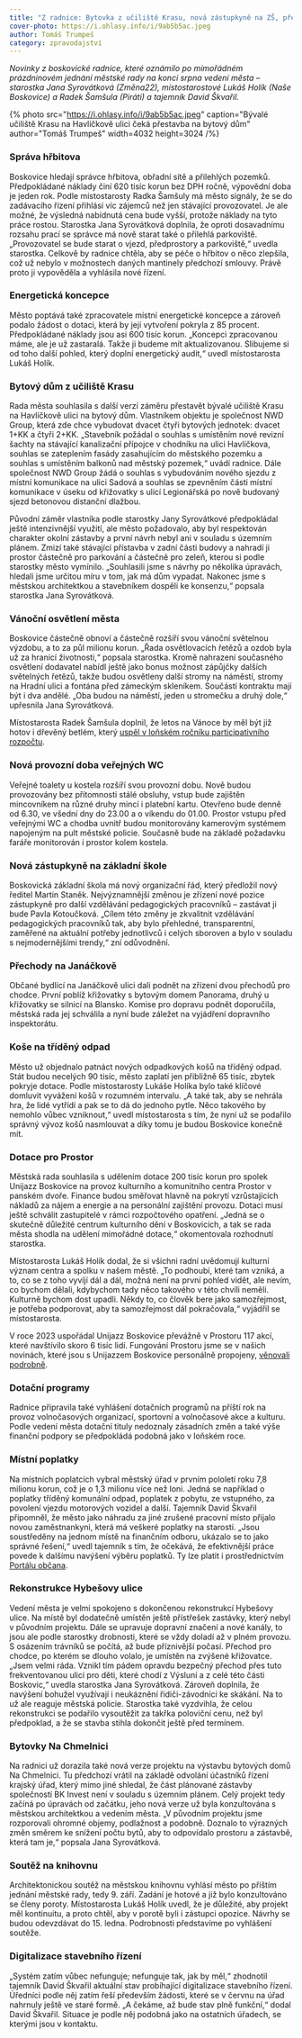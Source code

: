 ```yaml
---
title: "Z radnice: Bytovka z učiliště Krasu, nová zástupkyně na ZŠ, přechody na Janáčkově, vánoční osvětlení města"
cover-photo: https://i.ohlasy.info/i/9ab5b5ac.jpeg
author: Tomáš Trumpeš
category: zpravodajství
---
```


*Novinky z boskovické radnice, které oznámilo po mimořádném prázdninovém jednání městské rady na konci srpna vedení města – starostka Jana Syrovátková (Změna22), místostarostové Lukáš Holík (Naše Boskovice) a Radek Šamšula (Piráti) a tajemník David Škvařil.*

{% photo src="https://i.ohlasy.info/i/9ab5b5ac.jpeg" caption="Bývalé učiliště Krasu na Havlíčkově ulici čeká přestavba na bytový dům" author="Tomáš Trumpeš" width=4032 height=3024 /%}

### Správa hřbitova

Boskovice hledají správce hřbitova, obřadní sítě a přilehlých pozemků. Předpokládané náklady činí 620 tisíc korun bez DPH ročně, výpovědní doba je jeden rok. Podle místostarosty Radka Šamšuly má město signály, že se do zadávacího řízení přihlásí víc zájemců než jen stávající provozovatel. Je ale možné, že výsledná nabídnutá cena bude vyšší, protože náklady na tyto práce rostou. Starostka Jana Syrovátková doplnila, že oproti dosavadnímu rozsahu prací se správce má nově starat také o přilehlá parkoviště. „Provozovatel se bude starat o vjezd, předprostory a parkoviště,“ uvedla starostka. Celkově by radnice chtěla, aby se péče o hřbitov o něco zlepšila, což už nebylo v možnostech daných mantinely předchozí smlouvy. Právě proto ji vypověděla a vyhlásila nové řízení.

### Energetická koncepce

Město poptává také zpracovatele místní energetické koncepce a zároveň podalo žádost o dotaci, která by její vytvoření pokryla z 85 procent. Předpokládané náklady jsou asi 600 tisíc korun. „Koncepci zpracovanou máme, ale je už zastaralá. Takže ji budeme mít aktualizovanou. Slibujeme si od toho další pohled, který doplní energetický audit,“ uvedl místostarosta Lukáš Holík. 

### Bytový dům z učiliště Krasu

Rada města souhlasila s další verzí záměru přestavět bývalé učiliště Krasu na Havlíčkově ulici na bytový dům. Vlastníkem objektu je společnost NWD Group, která zde chce vybudovat dvacet čtyři bytových jednotek: dvacet 1+KK a čtyři 2+KK. „Stavebník požádal o souhlas s umístěním nové revizní šachty na stávající kanalizační přípojce v chodníku na ulici Havlíčkova, souhlas se zateplením fasády zasahujícím do městského pozemku a souhlas s umístěním balkonů nad městský pozemek,“ uvádí radnice. Dále společnost NWD Group žádá o souhlas s vybudováním nového sjezdu z místní komunikace na ulici Sadová a souhlas se zpevněním části místní komunikace v úseku od křižovatky s ulicí Legionářská po nově budovaný sjezd betonovou distanční dlažbou. 

Původní záměr vlastníka podle starostky Jany Syrovátkové předpokládal ještě intenzivnější využití, ale město požadovalo, aby byl respektován charakter okolní zástavby a první návrh nebyl ani v souladu s územním plánem. Zmizí také stávající přístavba v zadní části budovy a nahradí ji prostor částečně pro parkování a částečně pro zeleň, kterou si podle starostky město vymínilo. „Souhlasili jsme s návrhy po několika úpravách, hledali jsme určitou míru v tom, jak má dům vypadat. Nakonec jsme s městskou architektkou a stavebníkem dospěli ke konsenzu,“ popsala starostka Jana Syrovátková.

### Vánoční osvětlení města

Boskovice částečně obnoví a částečně rozšíří svou vánoční světelnou výzdobu, a to za půl milionu korun. „Řada osvětlovacích řetězů a ozdob byla už za hranicí životnosti,“ popsala starostka. Kromě nahrazení současného osvětlení dodavatel nabídl ještě jako bonus možnost zápůjčky dalších světelných řetězů, takže budou osvětleny další stromy na náměstí, stromy na Hradní ulici a fontána před zámeckým skleníkem. Součástí kontraktu mají být i dva andělé. „Oba budou na náměstí, jeden u stromečku a druhý dole,“ upřesnila Jana Syrovátková.

Místostarosta Radek Šamšula doplnil, že letos na Vánoce by měl být již hotov i dřevěný betlém, který [uspěl v loňském ročníku participativního rozpočtu](https://ohlasy.info/clanky/2023/12/vitez-paro.html).

### Nová provozní doba veřejných WC

Veřejné toalety u kostela rozšíří svou provozní dobu. Nově budou provozovány bez přítomnosti stálé obsluhy, vstup bude zajištěn mincovníkem na různé druhy mincí i platební kartu. Otevřeno bude denně od 6.30, ve všední dny do 23.00 a o víkendu do 01.00. Prostor vstupu před veřejnými WC a chodba uvnitř budou monitorovány kamerovým systémem napojeným na pult městské policie. Současně bude na základě požadavku faráře monitorován i prostor kolem kostela. 

### Nová zástupkyně na základní škole

Boskovická základní škola má nový organizační řád, který předložil nový ředitel Martin Staněk. Nejvýznamnější změnou je zřízení nové pozice zástupkyně pro další vzdělávání pedagogických pracovníků – zastávat ji bude Pavla Kotoučková. „Cílem této změny je zkvalitnit vzdělávání pedagogických pracovníků tak, aby bylo přehledné, transparentní, zaměřené na aktuální potřeby jednotlivců i celých sboroven a bylo v souladu s nejmodernějšími trendy,“ zní odůvodnění. 

### Přechody na Janáčkově

Občané bydlící na Janáčkově ulici dali podnět na zřízení dvou přechodů pro chodce. První poblíž křižovatky s bytovým domem Panorama, druhý u křižovatky se silnicí na Blansko. Komise pro dopravu podnět doporučila, městská rada jej schválila a nyní bude záležet na vyjádření dopravního inspektorátu.

### Koše na tříděný odpad

Město už objednalo patnáct nových odpadkových košů na tříděný odpad. Stát budou necelých 90 tisíc, město zaplatí jen přibližně 65 tisíc, zbytek pokryje dotace. Podle místostarosty Lukáše Holíka bylo také klíčové domluvit vyvážení košů v rozumném intervalu. „A také tak, aby se nehrála hra, že lidé vytřídí a pak se to dá do jednoho pytle. Něco takového by nemohlo vůbec vzniknout,“ uvedl místostarosta s tím, že nyní už se podařilo správný vývoz košů nasmlouvat a díky tomu je budou Boskovice konečně mít.

### Dotace pro Prostor

Městská rada souhlasila s udělením dotace 200 tisíc korun pro spolek Unijazz Boskovice na provoz kulturního a komunitního centra Prostor v panském dvoře. Finance budou směřovat hlavně na pokrytí vzrůstajících nákladů za nájem a energie a na personální zajištění provozu. Dotaci musí ještě schválit zastupitelé v rámci rozpočtového opatření. „Jedná se o skutečně důležité centrum kulturního dění v Boskovicích, a tak se rada města shodla na udělení mimořádné dotace,“ okomentovala rozhodnutí starostka.

Místostarosta Lukáš Holík dodal, že si všichni radní uvědomují kulturní význam centra a spolku v našem městě. „To podhoubí, které tam vzniká, a to, co se z toho vyvíjí dál a dál, možná není na první pohled vidět, ale nevím, co bychom dělali, kdybychom tady něco takového v této chvíli neměli. Kulturně bychom dost upadli. Někdy to, co člověk bere jako samozřejmost, je potřeba podporovat, aby ta samozřejmost dál pokračovala,“ vyjádřil se místostarosta.

V roce 2023 uspořádal Unijazz Boskovice převážně v Prostoru 117 akcí, které navštívilo skoro 6 tisíc lidí. Fungování Prostoru jsme se v našich novinách, které jsou s Unijazzem Boskovice personálně propojeny, [věnovali podrobně](https://ohlasy.info/clanky/2024/02/komentar-prostor.html). 

### Dotační programy

Radnice připravila také vyhlášení dotačních programů na příští rok na provoz volnočasových organizací, sportovní a volnočasové akce a kulturu. Podle vedení města dotační tituly nedoznaly zásadních změn a také výše finanční podpory se předpokládá podobná jako v loňském roce.

### Místní poplatky

Na místních poplatcích vybral městský úřad v prvním pololetí roku 7,8 milionu korun, což je o 1,3 milionu více než loni. Jedná se například o poplatky tříděný komunální odpad, poplatek z pobytu, ze vstupného, za povolení vjezdu motorových vozidel a další. Tajemník David Škvařil připomněl, že město jako náhradu za jiné zrušené pracovní místo přijalo novou zaměstnankyni, která má veškeré poplatky na starosti. „Jsou soustředěny na jednom místě na finančním odboru, ukázalo se to jako správné řešení,“ uvedl tajemník s tím, že očekává, že efektivnější práce povede k dalšímu navýšení výběru poplatků. Ty lze platit i prostřednictvím [Portálu občana](https://obcan.boskovice.cz).

### Rekonstrukce Hybešovy ulice

Vedení města je velmi spokojeno s dokončenou rekonstrukcí Hybešovy ulice. Na místě byl dodatečně umístěn ještě přístřešek zastávky, který nebyl v původním projektu. Dále se upravuje dopravní značení a nové kanály, to jsou ale podle starostky drobnosti, které se vždy doladí až v plném provozu. S osázením trávníků se počítá, až bude příznivější počasí. Přechod pro chodce, po kterém se dlouho volalo, je umístěn na zvýšené křižovatce. „Jsem velmi ráda. Vznikl tím pádem opravdu bezpečný přechod přes tuto frekventovanou ulici pro děti, které chodí z Výsluní a z celé této části Boskovic,“ uvedla starostka Jana Syrovátková. Zároveň doplnila, že navýšení bohužel využívají i neukáznění řidiči-závodníci ke skákání. Na to už ale reaguje městská policie. Starostka také vyzdvihla, že celou rekonstrukci se podařilo vysoutěžit za takřka poloviční cenu, než byl předpoklad, a že se stavba stihla dokončit ještě před termínem.

### Bytovky Na Chmelnici

Na radnici už dorazila také nová verze projektu na výstavbu bytových domů Na Chmelnici. Tu předchozí vrátil na základě odvolání účastníků řízení krajský úřad, který mimo jiné shledal, že část plánované zástavby společností BK Invest není v souladu s územním plánem. Celý projekt tedy začíná po úpravách od začátku, jeho nová verze už byla konzultována s městskou architektkou a vedením města. „V původním projektu jsme rozporovali ohromné objemy, podlažnost a podobně. Doznalo to výrazných změn směrem ke snížení počtu bytů, aby to odpovídalo prostoru a zástavbě, která tam je,“ popsala Jana Syrovátková.

### Soutěž na knihovnu

Architektonickou soutěž na městskou knihovnu vyhlásí město po příštím jednání městské rady, tedy 9\. září. Zadání je hotové a již bylo konzultováno se členy poroty. Místostarosta Lukáš Holík uvedl, že je důležité, aby projekt měl kontinuitu, a proto chtěl, aby v porotě byli i zástupci opozice. Návrhy se budou odevzdávat do 15\. ledna. Podrobnosti představíme po vyhlášení soutěže.

### Digitalizace stavebního řízení

„Systém zatím vůbec nefunguje; nefunguje tak, jak by měl,“ zhodnotil tajemník David Škvařil aktuální stav probíhající digitalizace stavebního řízení. Úředníci podle něj zatím řeší především žádosti, které se v červnu na úřad nahrnuly ještě ve staré formě. „A čekáme, až bude stav plně funkční,“ dodal David Škvařil. Situace je podle něj podobná jako na ostatních úřadech, se kterými jsou v kontaktu.

